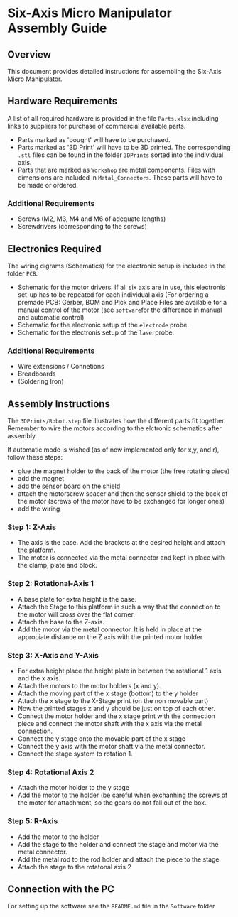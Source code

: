 # Six-Axis Micro Manipulator Assembly Guide

## Overview
This document provides detailed instructions for assembling the Six-Axis Micro Manipulator.

## Hardware Requirements
A list of all required hardware is provided in the file `Parts.xlsx` including links to suppliers for purchase of commercial available parts. 
- Parts marked as 'bought' will have to be purchased.
- Parts marked as '3D Print' will have to be 3D printed. The corresponding `.stl` files can be found in the folder `3DPrints` sorted into the individual axis.
- Parts that are marked as `Workshop` are metal components. Files with dimensions are included in `Metal_Connectors`. These parts will have to be made or ordered.

### Additional Requirements
- Screws (M2, M3, M4 and M6 of adequate lengths)
- Screwdrivers (corresponding to the screws)

## Electronics Required
The wiring digrams (Schematics) for the electronic setup is included in the folder `PCB`.
- Schematic for the motor drivers. If all six axis are in use, this electronis set-up has to be repeated for each individual axis (For ordering a premade PCB: Gerber, BOM and Pick and Place Files are available for a manual control of the motor (see `software`for the difference in manual and automatic control)
- Schematic for the electronic setup of the `electrode` probe.
- Schematic for the electronis setup of the `laser`probe.

### Additional Requirements
- Wire extensions / Connetions
- Breadboards
- (Soldering Iron)

## Assembly Instructions
The `3DPrints/Robot.step` file illustrates how the different parts fit together. Remember to wire the motors according to the elctronic schematics after assembly.

If automatic mode is wished (as of now implemented only for x,y, and r), follow these steps:
- glue the magnet holder to the back of the motor (the free rotating piece)
- add the magnet
- add the sensor board on the shield
- attach the motorscrew spacer and then the sensor shield to the back of the motor (screws of the motor have to be exchanged for longer ones)
- add the wiring

### Step 1: Z-Axis
- The axis is the base. Add the brackets at the desired height and attach the platform.
- The motor is connected via the metal connector and kept in place with the clamp, plate and block.

### Step 2: Rotational-Axis 1
- A base plate for extra height is the base.
- Attach the Stage to this platform in such a way that the connection to the motor will cross over the flat corner.
- Attach the base to the Z-axis.
- Add the motor via the metal connector. It is held in place at the appropiate distance on the Z axis with the printed motor holder

### Step 3: X-Axis and Y-Axis
- For extra height place the height plate in between the rotational 1 axis and the x axis.
- Attach the motors to the motor holders (x and y).
- Attach the moving part of the x stage (bottom) to the y holder
- Attach the x stage to the X-Stage print (on the non movable part)
- Now the printed stages x and y should be just on top of each other.
- Connect the motor holder and the x stage print with the connection piece and connect the motor shaft with the x axis via the metal connection.
- Connect the y stage onto the movable part of the x stage
- Connect the y axis with the motor shaft via the metal connector.
- Connect the stage system to rotation 1.

### Step 4: Rotational Axis 2
- Attach the motor holder to the y stage
- Add the motor to the holder (be careful when exchanhing the screws of the motor for attachment, so the gears do not fall out of the box.

### Step 5: R-Axis
- Add the motor to the holder
- Add the stage to the holder and connect the stage and motor via the metal connector.
- Add the metal rod to the rod holder and attach the piece to the stage
- Attach the stage to the rotatonal axis 2

## Connection with the PC
For setting up the software see the `README.md` file in the `Software` folder
